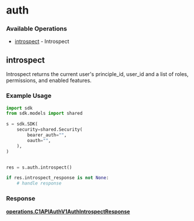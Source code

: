 # auth

### Available Operations

* [introspect](#introspect) - Introspect

## introspect

Introspect returns the current user's principle_id, user_id and a list of roles, permissions, and enabled features.

### Example Usage

```python
import sdk
from sdk.models import shared

s = sdk.SDK(
    security=shared.Security(
        bearer_auth="",
        oauth="",
    ),
)


res = s.auth.introspect()

if res.introspect_response is not None:
    # handle response
```


### Response

**[operations.C1APIAuthV1AuthIntrospectResponse](../../models/operations/c1apiauthv1authintrospectresponse.md)**

